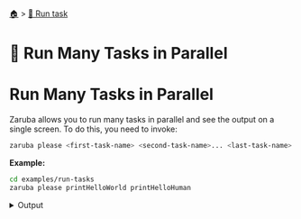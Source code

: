 <!--startTocHeader-->
[🏠](../README.md) > [🏃 Run task](README.md)
# 🍻 Run Many Tasks in Parallel
<!--endTocHeader-->

# Run Many Tasks in Parallel

Zaruba allows you to run many tasks in parallel and see the output on a single screen. To do this, you need to invoke:

```bash
zaruba please <first-task-name> <second-task-name>... <last-task-name>
```

__Example:__

<!--startCode-->
```bash
cd examples/run-tasks
zaruba please printHelloWorld printHelloHuman
```
 
<details>
<summary>Output</summary>
 
```````
💀 🔎 Job Starting...
         Elapsed Time: 2.294µs
         Current Time: 23:24:50
💀 🏁 Run 🍎 'printHelloWorld' command on /home/gofrendi/zaruba/docs/examples/run-tasks
💀 🏁 Run 🍏 'printHelloHuman' command on /home/gofrendi/zaruba/docs/examples/run-tasks
💀    🚀 printHelloWorld      🍎 hello world
💀    🚀 printHelloHuman      🍏 hello human
💀 🎉 Successfully running 🍎 'printHelloWorld' command
💀 🎉 Successfully running 🍏 'printHelloHuman' command
💀 🔎 Job Running...
         Elapsed Time: 102.201075ms
         Current Time: 23:24:50
💀 🎉 🎉🎉🎉🎉🎉🎉🎉🎉🎉🎉🎉
💀 🎉 Job Complete!!! 🎉🎉🎉
💀 🔥 Terminating
💀 🔎 Job Ended...
         Elapsed Time: 405.623926ms
         Current Time: 23:24:50
zaruba please printHelloWorld printHelloHuman
```````
</details>
<!--endCode-->


<!--startTocSubTopic-->
<!--endTocSubTopic-->